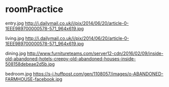 # roomPractice

entry.jpg  http://i.dailymail.co.uk/i/pix/2014/06/20/article-0-1EEE989700000578-571_964x619.jpg

living.jpg   http://i.dailymail.co.uk/i/pix/2014/06/20/article-0-1EEE989700000578-571_964x619.jpg

dining.jpg
http://www.furnitureteams.com/server12-cdn/2016/02/09/inside-old-abandoned-hotels-creepy-old-abandoned-houses-inside-508158debeae2d5b.jpg

bedroom.jpg
https://s-i.huffpost.com/gen/1108057/images/o-ABANDONED-FARMHOUSE-facebook.jpg